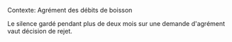 Contexte: Agrément des débits de boisson

Le silence gardé pendant plus de deux mois sur une demande d'agrément vaut décision de rejet.